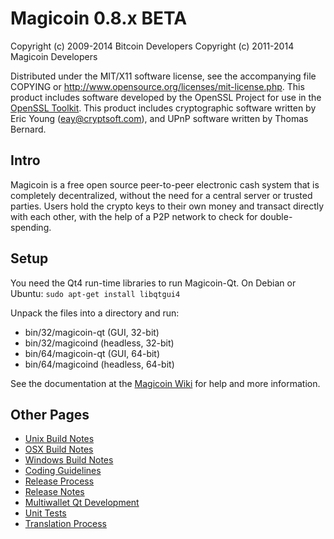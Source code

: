 Magicoin 0.8.x BETA
====================

Copyright (c) 2009-2014 Bitcoin Developers
Copyright (c) 2011-2014 Magicoin Developers

Distributed under the MIT/X11 software license, see the accompanying
file COPYING or http://www.opensource.org/licenses/mit-license.php.
This product includes software developed by the OpenSSL Project for use in the [OpenSSL Toolkit](http://www.openssl.org/). This product includes
cryptographic software written by Eric Young ([eay@cryptsoft.com](mailto:eay@cryptsoft.com)), and UPnP software written by Thomas Bernard.


Intro
---------------------
Magicoin is a free open source peer-to-peer electronic cash system that is
completely decentralized, without the need for a central server or trusted
parties.  Users hold the crypto keys to their own money and transact directly
with each other, with the help of a P2P network to check for double-spending.


Setup
---------------------
You need the Qt4 run-time libraries to run Magicoin-Qt. On Debian or Ubuntu:
	`sudo apt-get install libqtgui4`

Unpack the files into a directory and run:

- bin/32/magicoin-qt (GUI, 32-bit)
- bin/32/magicoind (headless, 32-bit)
- bin/64/magicoin-qt (GUI, 64-bit)
- bin/64/magicoind (headless, 64-bit)

See the documentation at the [Magicoin Wiki](http://magicoin.info)
for help and more information.


Other Pages
---------------------
- [Unix Build Notes](build-unix.md)
- [OSX Build Notes](build-osx.md)
- [Windows Build Notes](build-msw.md)
- [Coding Guidelines](coding.md)
- [Release Process](release-process.md)
- [Release Notes](release-notes.md)
- [Multiwallet Qt Development](multiwallet-qt.md)
- [Unit Tests](unit-tests.md)
- [Translation Process](translation_process.md)

